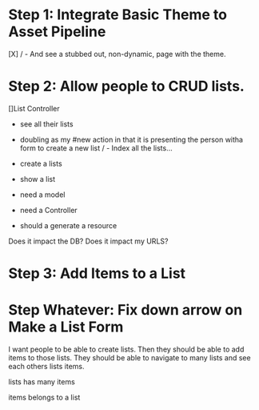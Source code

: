 # Step 1: Integrate Basic Theme to Asset Pipeline

[X] / - And see a stubbed out, non-dynamic, page with the theme.

# Step 2: Allow people to CRUD lists.

[]List Controller
  - see all their lists
  - doubling as my #new action in that it is presenting the person witha form to create a new list
  / - Index all the lists...
  - create a lists

  - show a list

  - need a model
  - need a Controller
  - should a generate a resource

  Does it impact the DB?
  Does it impact my URLS?

  # Step 3: Add Items to a List

  # Step Whatever: Fix down arrow on Make a List Form

I want people to be able to create lists. Then they should be able to add items to those lists. They should be able to navigate to many lists and see each others lists items.

lists
  has many items

items
  belongs to a list
